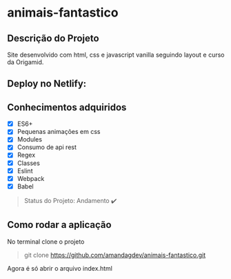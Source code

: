 # animais-fantastico

## Descrição do Projeto

<p align="justify">Site desenvolvido com html, css e javascript vanilla seguindo layout e curso da Origamid.</p>

## Deploy no Netlify:


## Conhecimentos adquiridos

- [x] ES6+
- [x] Pequenas animações em css
- [x] Modules
- [x] Consumo de api rest
- [x] Regex
- [x] Classes
- [x] Eslint
- [x] Webpack
- [x] Babel

> Status do Projeto: Andamento :heavy_check_mark:

## Como rodar a aplicação

No terminal clone o projeto

> git clone https://github.com/amandagdev/animais-fantastico.git

Agora é só abrir o arquivo index.html
